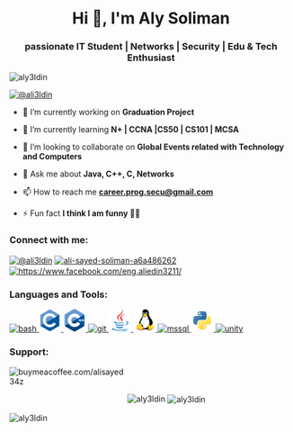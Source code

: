 <h1 align="center">Hi 👋, I'm Aly Soliman</h1>
<h3 align="center">passionate IT Student | Networks | Security | Edu & Tech Enthusiast</h3>

<p align="left"> <img src="https://komarev.com/ghpvc/?username=aly3ldin&label=Profile%20views&color=0e75b6&style=flat" alt="aly3ldin" /> </p>

<p align="left"> <a href="https://twitter.com/@ali3ldin" target="blank"><img src="https://img.shields.io/twitter/follow/@ali3ldin?logo=twitter&style=for-the-badge" alt="@ali3ldin" /></a> </p>

- 🔭 I’m currently working on **Graduation Project**

- 🌱 I’m currently learning **N+ | CCNA |CS50 | CS101 | MCSA**

- 👯 I’m looking to collaborate on **Global Events related with Technology and Computers**

- 💬 Ask me about **Java, C++, C, Networks**

- 📫 How to reach me **career.prog.secu@gmail.com**

- ⚡ Fun fact **I think I am funny 🤞💚**

<h3 align="left">Connect with me:</h3>
<p align="left">
<a href="https://twitter.com/@ali3ldin" target="blank"><img align="center" src="https://raw.githubusercontent.com/rahuldkjain/github-profile-readme-generator/master/src/images/icons/Social/twitter.svg" alt="@ali3ldin" height="30" width="40" /></a>
<a href="https://linkedin.com/in/ali-sayed-soliman-a6a486262" target="blank"><img align="center" src="https://raw.githubusercontent.com/rahuldkjain/github-profile-readme-generator/master/src/images/icons/Social/linked-in-alt.svg" alt="ali-sayed-soliman-a6a486262" height="30" width="40" /></a>
<a href="https://fb.com/https://www.facebook.com/eng.aliedin3211/" target="blank"><img align="center" src="https://raw.githubusercontent.com/rahuldkjain/github-profile-readme-generator/master/src/images/icons/Social/facebook.svg" alt="https://www.facebook.com/eng.aliedin3211/" height="30" width="40" /></a>
</p>

<h3 align="left">Languages and Tools:</h3>
<p align="left"> <a href="https://www.gnu.org/software/bash/" target="_blank" rel="noreferrer"> <img src="https://www.vectorlogo.zone/logos/gnu_bash/gnu_bash-icon.svg" alt="bash" width="40" height="40"/> </a> <a href="https://www.cprogramming.com/" target="_blank" rel="noreferrer"> <img src="https://raw.githubusercontent.com/devicons/devicon/master/icons/c/c-original.svg" alt="c" width="40" height="40"/> </a> <a href="https://www.w3schools.com/cpp/" target="_blank" rel="noreferrer"> <img src="https://raw.githubusercontent.com/devicons/devicon/master/icons/cplusplus/cplusplus-original.svg" alt="cplusplus" width="40" height="40"/> </a> <a href="https://git-scm.com/" target="_blank" rel="noreferrer"> <img src="https://www.vectorlogo.zone/logos/git-scm/git-scm-icon.svg" alt="git" width="40" height="40"/> </a> <a href="https://www.java.com" target="_blank" rel="noreferrer"> <img src="https://raw.githubusercontent.com/devicons/devicon/master/icons/java/java-original.svg" alt="java" width="40" height="40"/> </a> <a href="https://www.linux.org/" target="_blank" rel="noreferrer"> <img src="https://raw.githubusercontent.com/devicons/devicon/master/icons/linux/linux-original.svg" alt="linux" width="40" height="40"/> </a> <a href="https://www.microsoft.com/en-us/sql-server" target="_blank" rel="noreferrer"> <img src="https://www.svgrepo.com/show/303229/microsoft-sql-server-logo.svg" alt="mssql" width="40" height="40"/> </a> <a href="https://www.python.org" target="_blank" rel="noreferrer"> <img src="https://raw.githubusercontent.com/devicons/devicon/master/icons/python/python-original.svg" alt="python" width="40" height="40"/> </a> <a href="https://unity.com/" target="_blank" rel="noreferrer"> <img src="https://www.vectorlogo.zone/logos/unity3d/unity3d-icon.svg" alt="unity" width="40" height="40"/> </a> </p>

<h3 align="left">Support:</h3>
<p><a href="https://www.buymeacoffee.com/buymeacoffee.com/alisayed34z"> <img align="left" src="https://cdn.buymeacoffee.com/buttons/v2/default-yellow.png" height="50" width="210" alt="buymeacoffee.com/alisayed34z" /></a></p><br><br>

<p><img align="left" src="https://github-readme-stats.vercel.app/api/top-langs?username=aly3ldin&show_icons=true&locale=en&layout=compact" alt="aly3ldin" /></p>

<p>&nbsp;<img align="center" src="https://github-readme-stats.vercel.app/api?username=aly3ldin&show_icons=true&locale=en" alt="aly3ldin" /></p>

<p><img align="center" src="https://github-readme-streak-stats.herokuapp.com/?user=aly3ldin&" alt="aly3ldin" /></p>

